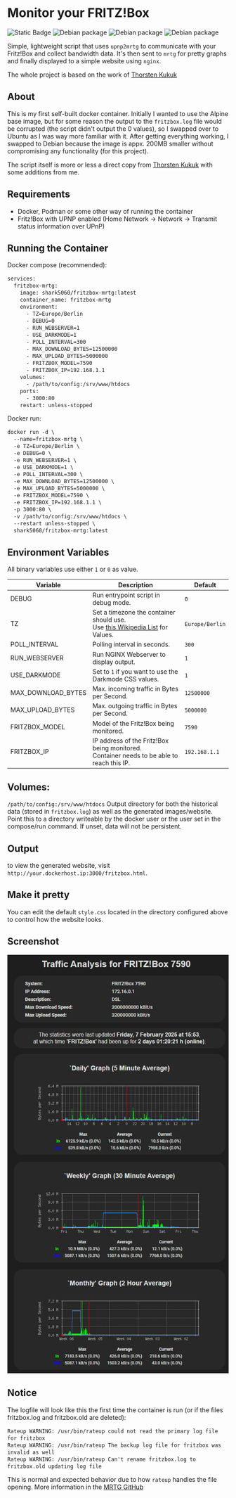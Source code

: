 # Monitor your FRITZ!Box

![Static Badge](https://img.shields.io/badge/Debian-stable--slim-red?style=for-the-badge) ![Debian package](https://img.shields.io/debian/v/busybox?style=for-the-badge&label=BusyBox&color=teal) ![Debian package](https://img.shields.io/debian/v/mrtg?style=for-the-badge&label=MRTG) ![Debian package](https://img.shields.io/debian/v/nginx?style=for-the-badge&label=NGINX&color=green)

Simple, lightweight script that uses `upnp2mrtg` to communicate with your
Fritz!Box and collect bandwidth data. It's then sent to `mrtg` for pretty
graphs and finally displayed to a simple website using `nginx`.

The whole project is based on the work of [Thorsten Kukuk](https://github.com/thkukuk/fritzbox-monitoring/)

## About

This is my first self-built docker container. Initially I wanted to use the Alpine base image, but for some reason the output to the `fritzbox.log` file would be corrupted (the script didn't output the 0 values), so I swapped over to Ubuntu as I was way more familiar with it. After getting everything working, I swapped to Debian because the image is appx. 200MB smaller without compromising any functionality (for this project).

The script itself is more or less a direct copy from [Thorsten Kukuk](https://github.com/thkukuk/fritzbox-monitoring/) with some additions from me.

## Requirements

- Docker, Podman or some other way of running the container
- Fritz!Box with UPNP enabled (Home Network -> Network -> Transmit status information over UPnP)

## Running the Container

Docker compose (recommended):
```
services:
  fritzbox-mrtg:
    image: shark5060/fritzbox-mrtg:latest
    container_name: fritzbox-mrtg
    environment:
      - TZ=Europe/Berlin
      - DEBUG=0
      - RUN_WEBSERVER=1
      - USE_DARKMODE=1
      - POLL_INTERVAL=300
      - MAX_DOWNLOAD_BYTES=12500000
      - MAX_UPLOAD_BYTES=5000000
      - FRITZBOX_MODEL=7590
      - FRITZBOX_IP=192.168.1.1
    volumes:
      - /path/to/config:/srv/www/htdocs
    ports:
      - 3000:80
    restart: unless-stopped
```

Docker run:
```
docker run -d \
  --name=fritzbox-mrtg \
  -e TZ=Europe/Berlin \
  -e DEBUG=0 \
  -e RUN_WEBSERVER=1 \
  -e USE_DARKMODE=1 \
  -e POLL_INTERVAL=300 \
  -e MAX_DOWNLOAD_BYTES=12500000 \
  -e MAX_UPLOAD_BYTES=5000000 \
  -e FRITZBOX_MODEL=7590 \
  -e FRITZBOX_IP=192.168.1.1 \
  -p 3000:80 \
  -v /path/to/config:/srv/www/htdocs \
  --restart unless-stopped \
  shark5060/fritzbox-mrtg:latest
```

## Environment Variables

All binary variables use either `1` or `0` as value.

| Variable | Description | Default |
| ------------- | ------------- | ------------- |
| DEBUG  | Run entrypoint script in debug mode. | `0` |
| TZ  | Set a timezone the container should use. <br>Use [this Wikipedia List](https://en.wikipedia.org/wiki/List_of_tz_database_time_zones) for Values. | `Europe/Berlin` |
| POLL_INTERVAL  | Polling interval in seconds. | `300` |
| RUN_WEBSERVER  | Run NGINX Webserver to display output. | `1` |
| USE_DARKMODE  | Set to `1` if you want to use the Darkmode CSS values. | `1` |
| MAX_DOWNLOAD_BYTES  | Max. incoming traffic in Bytes per Second. | `12500000` |
| MAX_UPLOAD_BYTES  | Max. outgoing traffic in Bytes per Second. | `5000000` |
| FRITZBOX_MODEL  | Model of the Fritz!Box being monitored. | `7590` |
| FRITZBOX_IP  | IP address of the Fritz!Box being monitored. <br>Container needs to be able to reach this IP. | `192.168.1.1` |

## Volumes:

`/path/to/config:/srv/www/htdocs`
Output directory for both the historical data (stored in `fritzbox.log`) as well as the generated images/website.
Point this to a directory writeable by the docker user or the user set in the compose/run command.
If unset, data will not be persistent.

## Output

to view the generated website, visit `http://your.dockerhost.ip:3000/fritzbox.html`.

## Make it pretty

You can edit the default `style.css` located in the directory configured above to control how the website looks.

## Screenshot

![Screenshot](screenshot.png)

## Notice

The logfile will look like this the first time the container is run (or if the files fritzbox.log and fritzbox.old are deleted):
```
Rateup WARNING: /usr/bin/rateup could not read the primary log file for fritzbox
Rateup WARNING: /usr/bin/rateup The backup log file for fritzbox was invalid as well
Rateup WARNING: /usr/bin/rateup Can't rename fritzbox.log to fritzbox.old updating log file
```
This is normal and expected behavior due to how `rateup` handles the file opening. More information in the [MRTG GitHub](https://github.com/oetiker/mrtg/blob/master/src/src/rateup.c#L1328)
